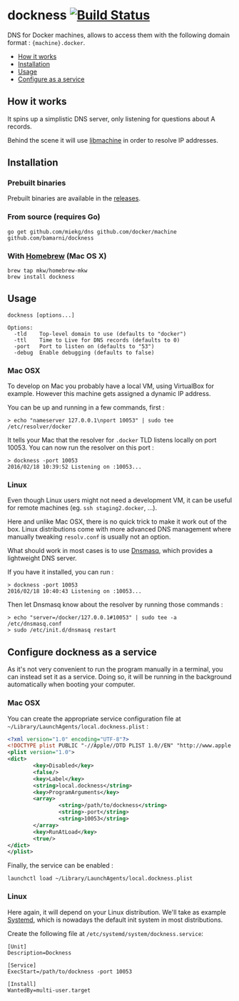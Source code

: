 # dockness [![Build Status](https://travis-ci.org/bamarni/dockness.svg?branch=master)](https://travis-ci.org/bamarni/dockness)

DNS for Docker machines, allows to access them with the following domain format : `{machine}.docker`.

- [How it works](#how-it-works)
- [Installation](#installation)
- [Usage](#usage)
- [Configure as a service](#configure-dockness-as-a-service)

## How it works

It spins up a simplistic DNS server, only listening for questions about A records.

Behind the scene it will use [libmachine](https://github.com/docker/machine) in order to resolve IP addresses.

## Installation

### Prebuilt binaries

Prebuilt binaries are available in the [releases](https://github.com/bamarni/dockness/releases).

### From source (requires Go)

    go get github.com/miekg/dns github.com/docker/machine github.com/bamarni/dockness

### With [Homebrew](http://brew.sh/) (Mac OS X)

    brew tap mkw/homebrew-mkw
    brew install dockness

## Usage

    dockness [options...]

    Options:
      -tld    Top-level domain to use (defaults to "docker")
      -ttl    Time to Live for DNS records (defaults to 0)
      -port   Port to listen on (defaults to "53")
      -debug  Enable debugging (defaults to false)

### Mac OSX

To develop on Mac you probably have a local VM, using VirtualBox for example.
However this machine gets assigned a dynamic IP address.

You can be up and running in a few commands, first :

    > echo "nameserver 127.0.0.1\nport 10053" | sudo tee /etc/resolver/docker

It tells your Mac that the resolver for `.docker` TLD listens locally on port 10053. You can now run the resolver on this port :

    > dockness -port 10053
    2016/02/18 10:39:52 Listening on :10053...

### Linux

Even though Linux users might not need a development VM, it can be useful for remote machines
(eg. `ssh staging2.docker`, ...).

Here and unlike Mac OSX, there is no quick trick to make it work out of the box. Linux distributions come
with more advanced DNS management where manually tweaking `resolv.conf` is usually not an option.

What should work in most cases is to use [Dnsmasq](http://www.thekelleys.org.uk/dnsmasq/doc.html),
which provides a lightweight DNS server.

If you have it installed, you can run :

    > dockness -port 10053
    2016/02/18 10:40:43 Listening on :10053...

Then let Dnsmasq know about the resolver by running those commands :

    > echo "server=/docker/127.0.0.1#10053" | sudo tee -a /etc/dnsmasq.conf
    > sudo /etc/init.d/dnsmasq restart

## Configure dockness as a service

As it's not very convenient to run the program manually in a terminal, you can instead set it as a service.
Doing so, it will be running in the background automatically when booting your computer.

### Mac OSX

You can create the appropriate service configuration file at `~/Library/LaunchAgents/local.dockness.plist` :

``` xml
<?xml version="1.0" encoding="UTF-8"?>
<!DOCTYPE plist PUBLIC "-//Apple//DTD PLIST 1.0//EN" "http://www.apple.com/DTDs/PropertyList-1.0.dtd">
<plist version="1.0">
<dict>
        <key>Disabled</key>
        <false/>
        <key>Label</key>
        <string>local.dockness</string>
        <key>ProgramArguments</key>
        <array>
                <string>/path/to/dockness</string>
                <string>-port</string>
                <string>10053</string>
        </array>
        <key>RunAtLoad</key>
        <true/>
</dict>
</plist>
```

Finally, the service can be enabled :

    launchctl load ~/Library/LaunchAgents/local.dockness.plist

### Linux

Here again, it will depend on your Linux distribution.
We'll take as example [Systemd](https://freedesktop.org/wiki/Software/systemd/),
which is nowadays the default init system in most distributions.

Create the following file at `/etc/systemd/system/dockness.service`:

    [Unit]
    Description=Dockness

    [Service]
    ExecStart=/path/to/dockness -port 10053

    [Install]
    WantedBy=multi-user.target
